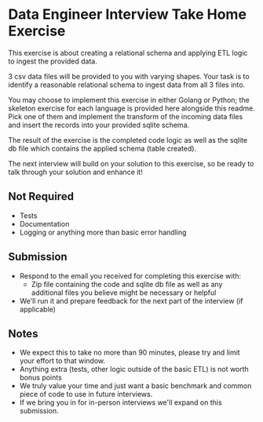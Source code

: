 # Data Engineer Interview Take Home Exercise

This exercise is about creating a relational schema and applying ETL logic to ingest the provided data.

3 csv data files will be provided to you with varying shapes. Your task is to identify a reasonable relational schema to ingest
data from all 3 files into.

You may choose to implement this exercise in either Golang or Python; the skeleton exercise for each language is provided
here alongside this readme. Pick one of them and implement the transform of the incoming data files and insert the records
into your provided sqlite schema.

The result of the exercise is the completed code logic as well as the sqlite db file which contains the applied schema (table created).

The next interview will build on your solution to this exercise, so be ready to talk through your solution and enhance it!

## Not Required
- Tests
- Documentation
- Logging or anything more than basic error handling

## Submission
- Respond to the email you received for completing this exercise with:
  - Zip file containing the code and sqlite db file as well as any additional files you believe might be necessary or helpful
- We'll run it and prepare feedback for the next part of the interview (if applicable)

## Notes
- We expect this to take no more than 90 minutes, please try and limit your effort to that window.
- Anything extra (tests, other logic outside of the basic ETL) is not worth bonus points
- We truly value your time and just want a basic benchmark and common piece of code to use in future interviews.
- If we bring you in for in-person interviews we'll expand on this submission.
